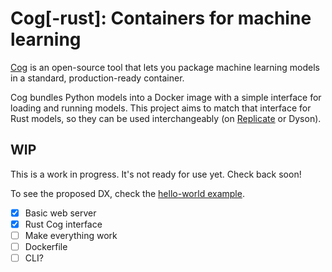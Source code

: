 # Cog[-rust]: Containers for machine learning

[Cog](https://github.com/replicate/cog) is an open-source tool that lets you package machine learning models in a standard, production-ready container.

Cog bundles Python models into a Docker image with a simple interface for loading and running models. This project aims to match that interface for Rust models, so they can be used interchangeably (on [Replicate](https://replicate.com) or Dyson).

## WIP

This is a work in progress. It's not ready for use yet. Check back soon!

To see the proposed DX, check the [hello-world example](examples/hello-world).

- [x] Basic web server
- [x] Rust Cog interface
- [ ] Make everything work
- [ ] Dockerfile
- [ ] CLI?
